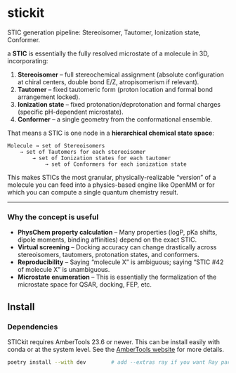 # stickit

STIC generation pipeline: Stereoisomer, Tautomer, Ionization state, Conformer.



a **STIC** is essentially the fully resolved microstate of a molecule in 3D, incorporating:

1. **Stereoisomer** – full stereochemical assignment (absolute configuration at chiral centers, double bond E/Z, atropisomerism if relevant).
2. **Tautomer** – fixed tautomeric form (proton location and formal bond arrangement locked).
3. **Ionization state** – fixed protonation/deprotonation and formal charges (specific pH-dependent microstate).
4. **Conformer** – a single geometry from the conformational ensemble.

That means a STIC is one node in a **hierarchical chemical state space**:

```
Molecule → set of Stereoisomers
    → set of Tautomers for each stereoisomer
        → set of Ionization states for each tautomer
            → set of Conformers for each ionization state
```

This makes STICs the most granular, physically-realizable “version” of a molecule you can feed into a physics-based engine like OpenMM or for which you can compute a single quantum chemistry result.

------

### Why the concept is useful

- **PhysChem property calculation** – Many properties (logP, pKa shifts, dipole moments, binding affinities) depend on the exact STIC.
- **Virtual screening** – Docking accuracy can change drastically across stereoisomers, tautomers, protonation states, and conformers.
- **Reproducibility** – Saying “molecule X” is ambiguous; saying “STIC #42 of molecule X” is unambiguous.
- **Microstate enumeration** – This is essentially the formalization of the microstate space for QSAR, docking, FEP, etc.



## Install

### Dependencies
STICkit requires AmberTools 23.6 or newer.
This can be install easily with conda or at the system level.
See the [AmberTools website](https://ambermd.org/Installation.php) for more details.

```bash
poetry install --with dev        # add --extras ray if you want Ray parallelism

